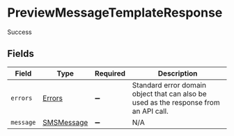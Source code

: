 # PreviewMessageTemplateResponse

Success


## Fields

| Field                                                                                | Type                                                                                 | Required                                                                             | Description                                                                          |
| ------------------------------------------------------------------------------------ | ------------------------------------------------------------------------------------ | ------------------------------------------------------------------------------------ | ------------------------------------------------------------------------------------ |
| `errors`                                                                             | [Errors](../../models/shared/errors.md)                                              | :heavy_minus_sign:                                                                   | Standard error domain object that can also be used as the response from an API call. |
| `message`                                                                            | [SMSMessage](../../models/shared/smsmessage.md)                                      | :heavy_minus_sign:                                                                   | N/A                                                                                  |